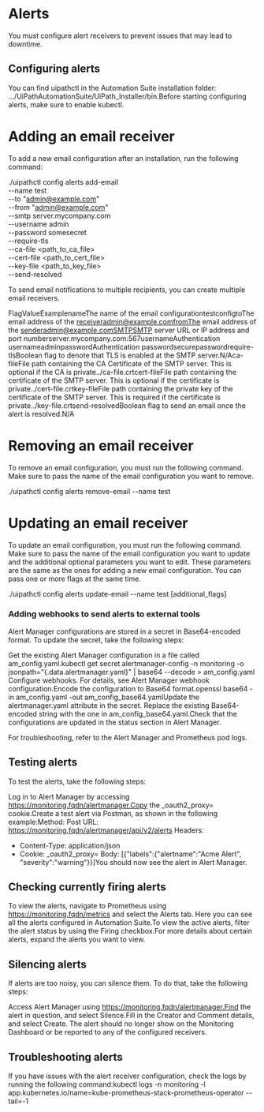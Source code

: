 ﻿# Alerts

You must configure alert receivers to prevent issues that may lead to downtime.

## Configuring alerts

You can find uipathctl in the Automation Suite installation folder: .../UiPathAutomationSuite/UiPath_Installer/bin.Before starting configuring alerts, make sure to enable kubectl.

# Adding an email receiver

To add a new email configuration after an installation, run the following command:

./uipathctl config alerts add-email \
  --name test \
  --to "admin@example.com" \
  --from "admin@example.com" \
  --smtp server.mycompany.com \
  --username admin \
  --password somesecret \
  --require-tls \
  --ca-file <path_to_ca_file> \
  --cert-file <path_to_cert_file> \
  --key-file <path_to_key_file> \
  --send-resolved

To send email notifications to multiple recipients, you can create multiple email receivers.

FlagValueExamplenameThe name of the email configurationtestconfigtoThe email address of the receiveradmin@example.comfromThe email address of the senderadmin@example.comSMTPSMTP server URL or IP address and port numberserver.mycompany.com:567usernameAuthentication usernameadminpasswordAuthentication passwordsecurepasswordrequire-tlsBoolean flag to denote that TLS is enabled at the SMTP server.N/Aca-fileFile path containing the CA Certificate of the SMTP server. This is optional if the CA is private../ca-file.crtcert-fileFile path containing the certificate of the SMTP server. This is optional if the certificate is private../cert-file.crtkey-fileFile path containing the private key of the certificate of the SMTP server. This is required if the certificate is private../key-file.crtsend-resolvedBoolean flag to send an email once the alert is resolved.N/A

# Removing an email receiver

To remove an email configuration, you must run the following command. Make sure to pass the name of the email configuration you want to remove.

./uipathctl config alerts remove-email --name test

# Updating an email receiver

To update an email configuration, you must run the following command. Make sure to pass the name of the email configuration you want to update and the additional optional parameters you want to edit. These parameters are the same as the ones for adding a new email configuration. You can pass one or more flags at the same time.

./uipathctl config alerts update-email --name test [additional_flags]


### Adding webhooks to send alerts to external tools

Alert Manager configurations are stored in a secret in Base64-encoded format. To update the secret, take the following steps:

Get the existing Alert Manager configuration in a file called am_config.yaml.kubectl get secret alertmanager-config -n monitoring -o jsonpath="{.data.alertmanager\.yaml}" | base64 --decode > am_config.yaml Configure webhooks. For details, see Alert Manager webhook configuration.Encode the configuration to Base64 format.openssl base64 -in am_config.yaml -out am_config_base64.yamlUpdate the alertmanager.yaml attribute in the secret. Replace the existing Base64-encoded string with the one in am_config_base64.yaml.Check that the configurations are updated in the status section in Alert Manager.

For troubleshooting, refer to the Alert Manager and Prometheus pod logs.


## Testing alerts

To test the alerts, take the following steps:

Log in to Alert Manager by accessing https://monitoring.fqdn/alertmanager.Copy the _oauth2_proxy=<value> cookie.Create a test alert via Postman, as shown in the following example:Method: Post
URL: https://monitoring.fqdn/alertmanager/api/v2/alerts
Headers: 
- Content-Type: application/json
- Cookie: _oauth2_proxy=<value>
Body: [{"labels":{"alertname":"Acme Alert", "severity":"warning"}}]You should now see the alert in Alert Manager.


## Checking currently firing alerts

To view the alerts, navigate to
                Prometheus using https://monitoring.fqdn/metrics and select the
                    Alerts tab. Here you can see all the alerts configured in Automation
                Suite.To view the active alerts,
                            filter the alert status by using the Firing checkbox.For more details about
                            certain alerts, expand the alerts you want to view.


## Silencing alerts

If alerts are too noisy, you can silence them. To do that, take the following steps:

Access Alert Manager using https://monitoring.fqdn/alertmanager.Find the alert in question, and select Silence.Fill in the Creator and Comment details, and select Create. The alert should no longer show on the Monitoring Dashboard or be reported to any of the configured receivers.


## Troubleshooting alerts

If you have issues with the alert receiver configuration, check the logs by running the following command:kubectl logs -n monitoring -l app.kubernetes.io/name=kube-prometheus-stack-prometheus-operator --tail=-1


